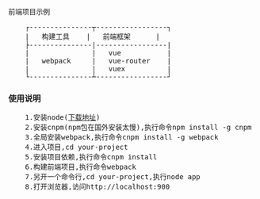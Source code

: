 前端项目示例
<pre>
	┌---------------┬-----------------┐
	|   构建工具    |   前端框架      |
	├---------------|-----------------|
	|               |   vue           |
	|   webpack     |   vue-router    |
	|               |   vuex          |
	└---------------┴-----------------┘
</pre>

### 使用说明
<pre>
	1.安装node(<a href="https://npm.taobao.org/mirrors/node/v7.3.0/">下载地址</a>)
	2.安装cnpm(npm包在国外安装太慢),执行命令npm install -g cnpm
	3.全局安装webpack,执行命令cnpm install -g webpack
	4.进入项目,cd your-project
	5.安装项目依赖,执行命令cnpm install
	6.构建前端项目,执行命令webpack
	7.另开一个命令行,cd your-project,执行node app
	8.打开浏览器,访问http://localhost:900
</pre>